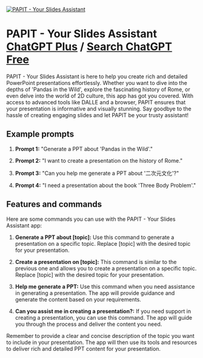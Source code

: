 
[![PAPIT - Your Slides Assistant](https://files.oaiusercontent.com/file-oT8zmfe3sU93RgTEJHWuuVH7?se=2123-10-17T10%3A00%3A11Z&sp=r&sv=2021-08-06&sr=b&rscc=max-age%3D31536000%2C%20immutable&rscd=attachment%3B%20filename%3Dffac5b2f-9b70-45b2-a0a1-96ec01ad6db5.png&sig=TEic50o/u3sATkWXaXs9LLeP0fj0ZdwZQVqyUA4ze%2Bs%3D)](https://chat.openai.com/g/g-eEPZXvnG7-papit-your-slides-assistant)

# PAPIT - Your Slides Assistant [ChatGPT Plus](https://chat.openai.com/g/g-eEPZXvnG7-papit-your-slides-assistant) / [Search ChatGPT Free](https://gptcall.net/index.html#/?search=PAPIT%20-%20Your%20Slides%20Assistant)

PAPIT - Your Slides Assistant is here to help you create rich and detailed PowerPoint presentations effortlessly. Whether you want to dive into the depths of 'Pandas in the Wild', explore the fascinating history of Rome, or even delve into the world of 2D culture, this app has got you covered. With access to advanced tools like DALLE and a browser, PAPIT ensures that your presentation is informative and visually stunning. Say goodbye to the hassle of creating engaging slides and let PAPIT be your trusty assistant!

## Example prompts

1. **Prompt 1:** "Generate a PPT about 'Pandas in the Wild'."

2. **Prompt 2:** "I want to create a presentation on the history of Rome."

3. **Prompt 3:** "Can you help me generate a PPT about '二次元文化'?"

4. **Prompt 4:** "I need a presentation about the book 'Three Body Problem'."

## Features and commands

Here are some commands you can use with the PAPIT - Your Slides Assistant app:

1. **Generate a PPT about [topic]:** Use this command to generate a presentation on a specific topic. Replace [topic] with the desired topic for your presentation.

2. **Create a presentation on [topic]:** This command is similar to the previous one and allows you to create a presentation on a specific topic. Replace [topic] with the desired topic for your presentation.

3. **Help me generate a PPT:** Use this command when you need assistance in generating a presentation. The app will provide guidance and generate the content based on your requirements.

4. **Can you assist me in creating a presentation?:** If you need support in creating a presentation, you can use this command. The app will guide you through the process and deliver the content you need.

Remember to provide a clear and concise description of the topic you want to include in your presentation. The app will then use its tools and resources to deliver rich and detailed PPT content for your presentation.


